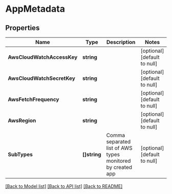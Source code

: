 # AppMetadata

## Properties
Name | Type | Description | Notes
------------ | ------------- | ------------- | -------------
**AwsCloudWatchAccessKey** | **string** |  | [optional] [default to null]
**AwsCloudWatchSecretKey** | **string** |  | [optional] [default to null]
**AwsFetchFrequency** | **string** |  | [optional] [default to null]
**AwsRegion** | **string** |  | [optional] [default to null]
**SubTypes** | **[]string** | Comma separated list of AWS types monitored by created app | [optional] [default to null]

[[Back to Model list]](../README.md#documentation-for-models) [[Back to API list]](../README.md#documentation-for-api-endpoints) [[Back to README]](../README.md)


